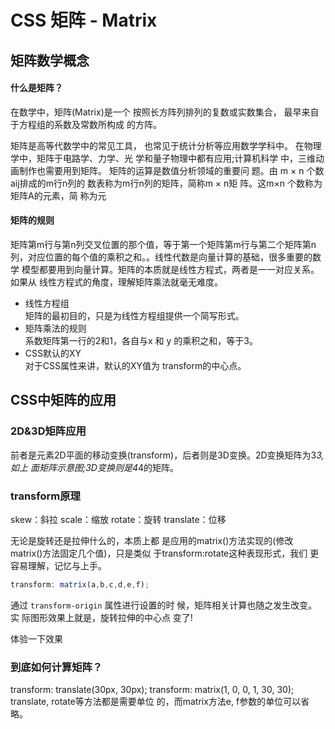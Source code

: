 # CSS 矩阵 - Matrix

## 矩阵数学概念

#### 什么是矩阵？

在数学中，矩阵(Matrix)是一个 按照⻓方阵列排列的复数或实数集合， 最早来自于方程组的系数及常数所构成 的方阵。

矩阵是高等代数学中的常⻅工具， 也常⻅于统计分析等应用数学学科中。 在物理学中，矩阵于电路学、力学、光 学和量子物理中都有应用;计算机科学 中，三维动画制作也需要用到矩阵。 矩阵的运算是数值分析领域的重要问 题。由 m × n 个数aij排成的m行n列的 数表称为m行n列的矩阵，简称m × n矩 阵。这m×n 个数称为矩阵A的元素，简 称为元

#### 矩阵的规则

矩阵第m行与第n列交叉位置的那个值，等于第一个矩阵第m行与第二个矩阵第n 列，对应位置的每个值的乘积之和。。线性代数是向量计算的基础，很多重要的数学 模型都要用到向量计算。矩阵的本质就是线性方程式，两者是一一对应关系。如果从 线性方程式的⻆度，理解矩阵乘法就毫无难度。

- 线性方程组  
  矩阵的最初目的，只是为线性方程组提供一个简写形式。
- 矩阵乘法的规则  
  系数矩阵第一行的2和1，各自与x 和 y 的乘积之和，等于3。
- CSS默认的XY  
  对于CSS属性来讲，默认的XY值为 transform的中心点。

## CSS中矩阵的应用

### 2D&3D矩阵应用

前者是元素2D平面的移动变换(transform)，后者则是3D变换。2D变换矩阵为3*3, 如上 面矩阵示意图;3D变换则是4*4的矩阵。

### transform原理

skew：斜拉
scale：缩放
rotate：旋转
translate：位移

无论是旋转还是拉伸什么的，本质上都 是应用的matrix()方法实现的(修改 matrix()方法固定几个值)，只是类似 于transform:rotate这种表现形式，我们 更容易理解，记忆与上手。

``` javascript
transform: matrix(a,b,c,d,e,f);
```
通过 `transform-origin` 属性进行设置的时 候，矩阵相关计算也随之发生改变。实 际图形效果上就是，旋转拉伸的中心点 变了!

体验一下效果
<TransformDemo/> 

### 到底如何计算矩阵？

transform: translate(30px, 30px); transform: matrix(1, 0, 0, 1, 30, 30); translate, rotate等方法都是需要单位
的，而matrix方法e, f参数的单位可以省 略。


